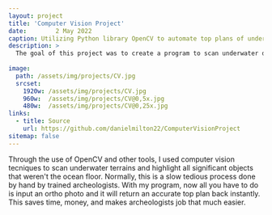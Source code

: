 ```yaml
---
layout: project
title: 'Computer Vision Project'
date:        2 May 2022
caption: Utilizing Python library OpenCV to automate top plans of underwater terrains
description: >
  The goal of this project was to create a program to scan underwater digital terrain of archaeology sites and return a map of all significant objects, also known as a top plan. Here you can see a picture of the ortho photo to the left and a hand drawn top plan to the right. To see how I automated this process with OpenCV, check out my github repo linked above the image.
  
image: 
  path: /assets/img/projects/CV.jpg
  srcset: 
    1920w: /assets/img/projects/CV.jpg
    960w:  /assets/img/projects/CV@0,5x.jpg
    480w:  /assets/img/projects/CV@0,25x.jpg
links:
  - title: Source
    url: https://github.com/danielmilton22/ComputerVisionProject
sitemap: false
---
```


Through the use of OpenCV and other tools, I used computer vision tecniques to scan underwater terrains and highlight all significant objects that weren't the ocean floor. Normally, this is a slow tedious process done by hand by trained archeologists. With my program, now all you have to do is input an ortho photo and it will return an accurate top plan back instantly. This saves time, money, and makes archeologists job that much easier.
